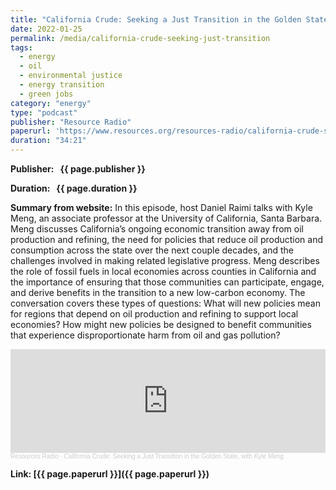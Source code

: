 ```yaml
---
title: "California Crude: Seeking a Just Transition in the Golden State, with Kyle Meng"
date: 2022-01-25
permalink: /media/california-crude-seeking-just-transition
tags:
  - energy
  - oil
  - environmental justice
  - energy transition
  - green jobs
category: "energy"
type: "podcast"
publisher: "Resource Radio"
paperurl: 'https://www.resources.org/resources-radio/california-crude-seeking-a-just-transition-in-the-golden-state-with-kyle-meng/'
duration: "34:21"
---
```


<!-- Google tag (gtag.js) -->
<script async src="https://www.googletagmanager.com/gtag/js?id=G-8CEVZ95BRH"></script>
<script>
  window.dataLayer = window.dataLayer || [];
  function gtag(){dataLayer.push(arguments);}
  gtag('js', new Date());

  gtag('config', 'G-8CEVZ95BRH');
</script>

**<span class="bold-podcast">Publisher: </span>&nbsp;<span class="text-podcast"> {{ page.publisher }}</span>**

**<span class="bold-podcast">Duration: </span>&nbsp;<span class="text-podcast"> {{ page.duration }}</span>**

**<span class="bold-podcast">Summary from website:</span>**
In this episode, host Daniel Raimi talks with Kyle Meng, an associate professor at the University of California, Santa Barbara. Meng discusses California’s ongoing economic transition away from oil production and refining, the need for policies that reduce oil production and consumption across the state over the next couple decades, and the challenges involved in making related legislative progress. Meng describes the role of fossil fuels in local economies across counties in California and the importance of ensuring that those communities can participate, engage, and derive benefits in the transition to a new low-carbon economy. The conversation covers these types of questions: What will new policies mean for regions that depend on oil production and refining to support local economies? How might new policies be designed to benefit communities that experience disproportionate harm from oil and gas pollution?


<iframe width="100%" height="166" scrolling="no" frameborder="no" allow="autoplay" src="https://w.soundcloud.com/player/?url=https%3A//api.soundcloud.com/tracks/soundcloud%253Atracks%253A1203504163&color=ff5500"></iframe><div style="font-size: 10px; color: #cccccc;line-break: anywhere;word-break: normal;overflow: hidden;white-space: nowrap;text-overflow: ellipsis; font-family: Interstate,Lucida Grande,Lucida Sans Unicode,Lucida Sans,Garuda,Verdana,Tahoma,sans-serif;font-weight: 100;"><a href="https://soundcloud.com/resourcesradio" title="Resources Radio" target="_blank" style="color: #cccccc; text-decoration: none;">Resources Radio</a> · <a href="https://soundcloud.com/resourcesradio/california-crude-seeking-a-just-transition-in-the-golden-state-with-kyle-meng" title="California Crude: Seeking a Just Transition in the Golden State, with Kyle Meng" target="_blank" style="color: #cccccc; text-decoration: none;">California Crude: Seeking a Just Transition in the Golden State, with Kyle Meng</a></div>

**<span class="small-podcast">Link:</span>&nbsp;<span class="links-podcast">[{{ page.paperurl }}]({{ page.paperurl }})</span>**